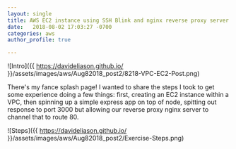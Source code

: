 ```yaml
---
layout: single
title: AWS EC2 instance using SSH Blink and nginx reverse proxy server
date:   2018-08-02 17:03:27 -0700
categories: aws
author_profile: true

---
```


![Intro]({{ https://davideliason.github.io/ }}/assets/images/aws/Aug82018_post2/8218-VPC-EC2-Post.png)

There's my fance splash page! I wanted to share the steps I took to get some experience doing a few things: first, creating an EC2 instance within a VPC, then spinning up a simple express app on top of node, spitting out response to port 3000 but allowing our reverse proxy nginx server to channel that to route 80.


![Steps]({{ https://davideliason.github.io/ }}/assets/images/aws/Aug82018_post2/Exercise-Steps.png)
